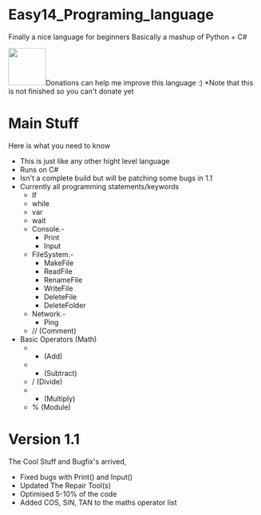 # Easy14_Programing_language
Finally a nice language for beginners
Basically a mashup of Python + C#
<html>
	<head>
		<a><img width="75" href="" src="https://www.svgrepo.com/show/86407/donate.svg"></img>Donations can help me improve this language :) *Note that this is not finished so you can't donate yet</a>
	</head>
</html>

# Main Stuff
Here is what you need to know

* This is just like any other hight level language
* Runs on C#
* Isn't a complete build but will be patching some bugs in 1.1
* Currently all programming statements/keywords
	* If
	* while
	* var
	* wait
	* Console.-
		* Print
		* Input
	* FileSystem.-
		* MakeFile
		* ReadFile
		* RenameFile
		* WriteFile
		* DeleteFile
		* DeleteFolder
	* Network.-
		* Ping
	* // (Comment)
* Basic Operators (Math)
	* + (Add)
	* - (Subtract)
	* / (Divide)
	* * (Multiply)
	* % (Module)
# Version 1.1

The Cool Stuff and Bugfix's arrived,

* Fixed bugs with Print() and Input()
* Updated The Repair Tool(s)
* Optimised 5-10% of the code
* Added COS, SIN, TAN to the maths operator list

